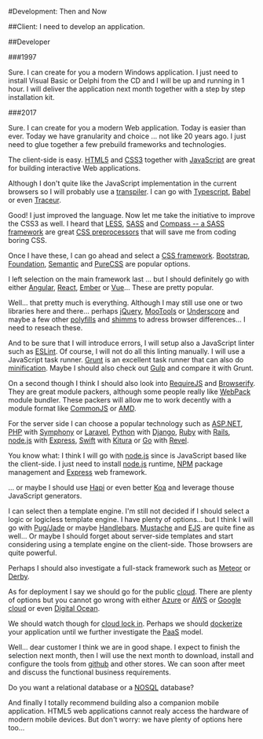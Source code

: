 #Development: Then and Now

##Client: I need to develop an application.

##Developer

###1997

Sure. I can create for you a modern Windows application. I just need to install Visual Basic or Delphi from the CD and I will be up and running in 1 hour. I will deliver the application next month together with a step by step installation kit.

###2017

Sure. I can create for you a modern Web application. Today is easier than ever. Today we have granularity and choice ... not like 20 years ago. I just need to glue together a few prebuild frameworks and technologies.

 The client-side is easy. [HTML5](https://www.w3schools.com/html/html5_intro.asp) and [CSS3](https://www.w3schools.com/css/css3_intro.asp) together with [JavaScript](https://www.ecma-international.org/publications/standards/Ecma-262.htm) are great for building interactive Web applications. 

 Although I don't quite like the JavaScript implementation in the current browsers so I will probably use a [transpiler](https://en.wikipedia.org/wiki/Source-to-source_compiler). I can go with [Typescript](https://www.typescriptlang.org), [Babel](https://babeljs.io) or even [Traceur](https://github.com/google/traceur-compiler). 

 Good! I just improved the language. Now let me take the initiative to improve the CSS3 as well. I heard that [LESS](http://lesscss.org), [SASS](http://sass-lang.com) and [Compass -- a SASS framework](http://compass-style.org) are great [CSS preprocessors](https://htmlmag.com/article/an-introduction-to-css-preprocessors-sass-less-stylus) that will save me from coding boring CSS.

 Once I have these, I can go ahead and select a [CSS framework](https://en.wikipedia.org/wiki/CSS_framework). [Bootstrap](http://getbootstrap.com/), [Foundation](http://foundation.zurb.com), [Semantic](http://semantic-ui.com) and [PureCSS](https://purecss.io) are popular options.

 I left selection on the main framework last ... but I should definitely go with either [Angular](https://angularjs.org), [React](https://facebook.github.io/react/), [Ember](http://emberjs.com) or [Vue](https://vuejs.org)... These are pretty popular.

 Well... that pretty much is everything. Although I may still use one or two libraries here and there... perhaps [jQuery](https://jquery.com), [MooTools](https://mootools.net) or [Underscore](http://underscorejs.org) and maybe a few other [polyfills](https://github.com/Modernizr/Modernizr/wiki/HTML5-Cross-Browser-Polyfills) and [shimms](https://github.com/es-shims/es5-shim) to adress browser differences... I need to reseach these.

 And to be sure that I will introduce errors, I will setup also a JavaScript linter such as [ESLint](http://eslint.org/). Of course, I will not do all this linting manually. I will use a JavaScript task runner. [Grunt](https://gruntjs.com/) is an excellent task runner that can also do [minification](https://en.wikipedia.org/wiki/Minification_(programming)). Maybe I should also check out [Gulp](http://gulpjs.com/) and compare it with Grunt.

 On a second though I think I should also look into [RequireJS](http://requirejs.org/) and [Browserify](http://browserify.org/). They are great module packers, although some people really like [WebPack](http://webpack.github.io/) module bundler. These packers will allow me to work decently with a module format like [CommonJS](https://en.wikipedia.org/wiki/CommonJS) or [AMD](https://en.wikipedia.org/wiki/Asynchronous_module_definition).

 
 For the server side I can choose a popular technology such as [ASP.NET](https://www.asp.net/), [PHP](http://php.net/) with [Symphony](https://symfony.com/) or [Laravel](https://laravel.com/), [Python](https://www.python.org/) with [Django](https://www.djangoproject.com/), [Ruby](https://www.ruby-lang.org/) with [Rails](http://rubyonrails.org/), [node.js](https://nodejs.org/en/) with [Express](https://expressjs.com/), [Swift](https://en.wikipedia.org/wiki/Swift_(programming_language)) with [Kitura](http://www.kitura.io/) or [Go](https://golang.org/) with [Revel](https://revel.github.io/). 

 You know what: I think I will go with [node.js](https://nodejs.org/en/) since is JavaScript based like the client-side. I just need to install [node.js](https://nodejs.org/en/) runtime, [NPM](https://www.npmjs.com/) package management and [Express](https://expressjs.com/) web framework. 
 
 ... or maybe I should use [Hapi](https://hapijs.com/) or even better [Koa](http://koajs.com/) and leverage thouse JavaScript generators.

 I can select then a template engine. I'm still not decided if I should select a logic or logicless template engine. I have plenty of options... but I think I will go with [Pug/Jade](https://pugjs.org) or maybe [Handlebars](http://handlebarsjs.com). [Mustache](http://mustache.github.io) and [EJS](http://www.embeddedjs.com) are quite fine as well... Or maybe I should forget about server-side templates and start considering using a template engine on the client-side. Those browsers are quite powerful.

 Perhaps I should also investigate a full-stack framework such as [Meteor](https://www.meteor.com/) or [Derby](http://derbyjs.com/).

 As for deployment I say we should go for the public [cloud](https://en.wikipedia.org/wiki/Cloud_computing). There are plenty of options but you cannot go wrong with either [Azure](https://azure.microsoft.com/en-us/) or [AWS](https://aws.amazon.com/) or [Google cloud](https://cloud.google.com/) or even [Digital Ocean](https://www.digitalocean.com/).

 We should watch though for [cloud lock in](http://www.computerweekly.com/opinion/Cloud-vendor-lock-in-our-experience). Perhaps we should [dockerize](https://www.docker.com/) your application until we further investigate the [PaaS](https://en.wikipedia.org/wiki/Platform_as_a_service) model.

 Well... dear customer I think we are in good shape. I expect to finish the selection next month, then I will use the next month to download, install and configure the tools from [github](https://github.com/) and other stores. We can soon after meet and discuss the functional business requirements.

 Do you want a relational database or a [NOSQL](https://en.wikipedia.org/wiki/NoSQL) database?

 And finally I totally recommend building also a companion mobile application. HTML5 web applications cannot realy access the hardware of modern mobile devices. But don't worry: we have plenty of options here too...
